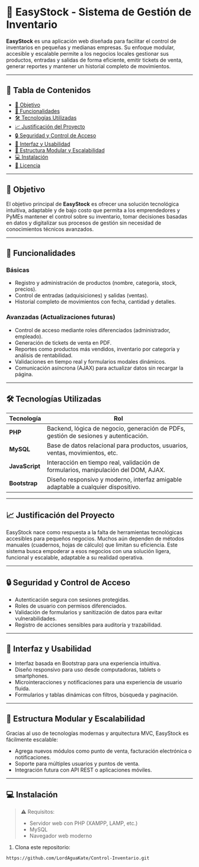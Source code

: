 # 🧾 EasyStock - Sistema de Gestión de Inventario

**EasyStock** es una aplicación web diseñada para facilitar el control de inventarios en pequeñas y medianas empresas. Su enfoque modular, accesible y escalable permite a los negocios locales gestionar sus productos, entradas y salidas de forma eficiente, emitir tickets de venta, generar reportes y mantener un historial completo de movimientos.

---

## 📌 Tabla de Contenidos

- [🎯 Objetivo](#objetivo)
- [🚀 Funcionalidades](#funcionalidades)
- [🛠️ Tecnologías Utilizadas](#tecnologías-utilizadas)
- [📈 Justificación del Proyecto](#justificación-del-proyecto)
- [🔒 Seguridad y Control de Acceso](#seguridad-y-control-de-acceso)
- [📱 Interfaz y Usabilidad](#interfaz-y-usabilidad)
- [🧩 Estructura Modular y Escalabilidad](#estructura-modular-y-escalabilidad)
- [💻 Instalación](#instalación)
- [📝 Licencia](#licencia)

---

## 🎯 Objetivo

El objetivo principal de **EasyStock** es ofrecer una solución tecnológica intuitiva, adaptable y de bajo costo que permita a los emprendedores y PyMEs mantener el control sobre su inventario, tomar decisiones basadas en datos y digitalizar sus procesos de gestión sin necesidad de conocimientos técnicos avanzados.

---

## 🚀 Funcionalidades

### Básicas
- Registro y administración de productos (nombre, categoría, stock, precios).
- Control de entradas (adquisiciones) y salidas (ventas).
- Historial completo de movimientos con fecha, cantidad y detalles.

### Avanzadas (Actualizaciones futuras)
- Control de acceso mediante roles diferenciados (administrador, empleado).
- Generación de tickets de venta en PDF.
- Reportes como productos más vendidos, inventario por categoría y análisis de rentabilidad.
- Validaciones en tiempo real y formularios modales dinámicos.
- Comunicación asíncrona (AJAX) para actualizar datos sin recargar la página.

---

## 🛠️ Tecnologías Utilizadas

| Tecnología | Rol |
|------------|-----|
| **PHP**    | Backend, lógica de negocio, generación de PDFs, gestión de sesiones y autenticación. |
| **MySQL**  | Base de datos relacional para productos, usuarios, ventas, movimientos, etc. |
| **JavaScript** | Interacción en tiempo real, validación de formularios, manipulación del DOM, AJAX. |
| **Bootstrap** | Diseño responsivo y moderno, interfaz amigable adaptable a cualquier dispositivo. |

---

## 📈 Justificación del Proyecto

EasyStock nace como respuesta a la falta de herramientas tecnológicas accesibles para pequeños negocios. Muchos aún dependen de métodos manuales (cuadernos, hojas de cálculo) que limitan su eficiencia. Este sistema busca empoderar a esos negocios con una solución ligera, funcional y escalable, adaptable a su realidad operativa.

---

## 🔒 Seguridad y Control de Acceso

- Autenticación segura con sesiones protegidas.
- Roles de usuario con permisos diferenciados.
- Validación de formularios y sanitización de datos para evitar vulnerabilidades.
- Registro de acciones sensibles para auditoría y trazabilidad.

---

## 📱 Interfaz y Usabilidad

- Interfaz basada en Bootstrap para una experiencia intuitiva.
- Diseño responsivo para uso desde computadoras, tablets o smartphones.
- Microinteracciones y notificaciones para una experiencia de usuario fluida.
- Formularios y tablas dinámicas con filtros, búsqueda y paginación.

---

## 🧩 Estructura Modular y Escalabilidad

Gracias al uso de tecnologías modernas y arquitectura MVC, EasyStock es fácilmente escalable:

- Agrega nuevos módulos como punto de venta, facturación electrónica o notificaciones.
- Soporte para múltiples usuarios y puntos de venta.
- Integración futura con API REST o aplicaciones móviles.

---

## 💻 Instalación

> ⚠️ Requisitos:
> - Servidor web con PHP (XAMPP, LAMP, etc.)
> - MySQL
> - Navegador web moderno

1. Clona este repositorio:

```bash
https://github.com/LordAguaKate/Control-Inventario.git
